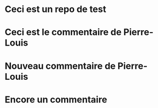 # Ceci est un repo de test
# Ceci est le commentaire de Pierre-Louis
# Nouveau commentaire de Pierre-Louis
# Encore un commentaire
